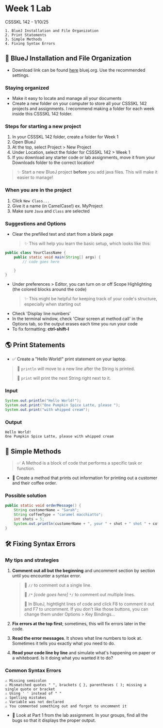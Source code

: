 # Week 1 Lab

CSSSKL 142 - 1/10/25

    1. BlueJ Installation and File Organization
    2. Print Statements
    3. Simple Methods
    4. Fixing Syntax Errors

## 🚀 BlueJ Installation and File Organization

* Download link can be found [here](https://www.bluej.org/) bluej.org. Use the recommended settings.
### Staying organized
* Make it easy to locate and manage all your documents
* Create a new folder on your computer to store all your CSSSKL 142 projects and assignments. I recommend making a folder for each week inside this CSSSKL 142 folder.

### Steps for starting a new project
1. In your CSSSKL 142 folder, create a folder for Week 1
2. Open BlueJ
3. At the top, select Project > New Project
4. Under Location, select the folder for CSSSKL 142 > Week 1
5. If you download any starter code or lab assignments, move it from your Downloads folder to the correct location!

> ✨ Start a new BlueJ project **before** you add java files. This will make it easier to manage!

### When you are in the project
1. Click `New Class...`
2. Give it a name (in CamelCase!) ex. MyProject
3. Make sure `Java` and `Class` are selected

### Suggestions and Options

* Clear the prefilled text and start from a blank page
    > ✨ This will help you learn the basic setup, which looks like this:

```java
public class YourClassName {
    public static void main(String[] args) {
        // code goes here

    }
}
```

* Under preferences > Editor, you can turn on or off Scope Highlighting (the colored blocks around the code)
    > ✨ This might be helpful for keeping track of your code's structure, especially when starting out
* Check 'Display line numbers'
* In the terminal window, check 'Clear screen at method call' in the Options tab, so the output erases each time you run your code
* To fix formatting: **ctrl-shift-I**

## 🌎 Print Statements

* ✅ Create a "Hello World!" print statement on your laptop.

> 📝 `println` will move to a new line after the String is printed.
>
> 📝 `print` will print the next String right next to it.

### Input
```java
System.out.println("Hello World!");
System.out.print("One Pumpkin Spice Latte, please ");
System.out.print("with whipped cream");
```

### Output
```
Hello World!
One Pumpkin Spice Latte, please with whipped cream
```

## 🧩 Simple Methods

> ✅ A Method is a block of code that performs a specific task or function.

* 📝 Create a method that prints out information for printing out a customer and their coffee order.

### Possible solution

```java
public static void orderMessage() {
    String customerName = "Sarah";
    String coffeeType = "caramel macchiatto";
    int shots = 5;
    System.out.println(customerName + ", your " + shot + " shot " + coffeeType + " is ready! " + customerName + "!!");
}
```

## 🛠️ Fixing Syntax Errors ##

### My tips and strategies

1. **Comment out all but the beginning** and uncomment section by section until you encounter a syntax error.

    > 📝 `//` to comment out a single line.
    >
    > 📝 `/*` *[code goes here]* `*/` to comment out multiple lines.
    >
    > 🔷 In BlueJ, hightlight lines of code and click F8 to comment it out and F7 to uncomment. If you don't like those buttons, you can change them under Options > Key Bindings...

2. **Fix errors at the top first**; sometimes, this will fix errors later in the code.

3. **Read the error messages**. It shows what line numbers to look at. Sometimes it tells you exactly what you need to do.

4. **Read your code line by line** and simulate what's happening on paper or a whiteboard. Is it doing what you wanted it to do?

### Common Syntax Errors

    ⚠️ Missing semicolon
    ⚠️ Mismatched quotes " ", brackets { }, parentheses ( ); missing a single quote or bracket
    ⚠️ Using ' ' instead of " "
    ⚠️ Spelling mistakes
    ⚠️ Variable was not declared
    ⚠️ You commented something out and forgot to uncomment it

* 📝 Look at Part 1 from the lab assignment. In your groups, find all the bugs so that it displays the proper output.
